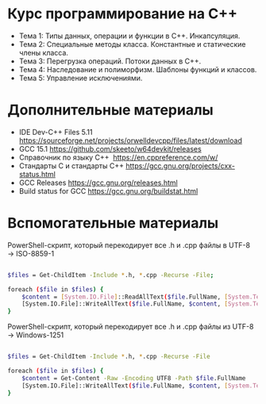# Курс программирование на С++
- Тема 1: Типы данных, операции и функции в С++. Инкапсуляция.
- Тема 2: Специальные методы класса. Константные и статические члены класса.
- Тема 3: Перегрузка операций. Потоки данных в С++.
- Тема 4: Наследование и полиморфизм. Шаблоны функций и классов.
- Тема 5: Управление исключениями.

# Дополнительные материалы
- IDE Dev-C++ Files​ 5.11​ https://sourceforge.net/projects/orwelldevcpp/files/latest/download
- GCC 15.1 https://github.com/skeeto/w64devkit/releases
- Справочник по языку С++​ ​ https://en.cppreference.com/w/
- Стандарты C и стандарты C++​ https://gcc.gnu.org/projects/cxx-status.html
- GCC Releases​ https://gcc.gnu.org/releases.html
- Build status for GCC​ https://gcc.gnu.org/buildstat.html

# Вспомогательные материалы

PowerShell-скрипт, который перекодирует все .h и .cpp файлы в UTF-8  → ISO-8859-1

```bash

$files = Get-ChildItem -Include *.h, *.cpp -Recurse -File;

foreach ($file in $files) {
	$content = [System.IO.File]::ReadAllText($file.FullName, [System.Text.Encoding]::GetEncoding("ISO-8859-1")); 
	[System.IO.File]::WriteAllText($file.FullName, $content, [System.Text.Encoding]::UTF8)
}

```

PowerShell-скрипт, который перекодирует все .h и .cpp файлы из UTF-8 → Windows-1251

```bash

$files = Get-ChildItem -Include *.h, *.cpp -Recurse -File

foreach ($file in $files) {
    $content = Get-Content -Raw -Encoding UTF8 -Path $file.FullName
    [System.IO.File]::WriteAllText($file.FullName, $content, [System.Text.Encoding]::GetEncoding("windows-1251"))
}

```
